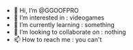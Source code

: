 - 👋 Hi, I’m @GGOOFPRO
- 👀 I’m interested in : videogames
- 🌱 I’m currently learning : something
- 💞️ I’m looking to collaborate on : nothing
- 📫 How to reach me : you can't

<!---
GGOOFPRO/GGOOFPRO is a ✨ special ✨ repository because its `README.md` (this file) appears on your GitHub profile.
You can click the Preview link to take a look at your changes.
--->
